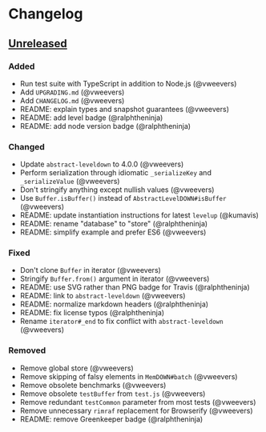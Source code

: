 # Changelog

## [Unreleased]

### Added
* Run test suite with TypeScript in addition to Node.js (@vweevers)
* Add `UPGRADING.md` (@vweevers)
* Add `CHANGELOG.md` (@vweevers)
* README: explain types and snapshot guarantees (@vweevers)
* README: add level badge (@ralphtheninja)
* README: add node version badge (@ralphtheninja)

### Changed
* Update `abstract-leveldown` to 4.0.0 (@vweevers)
* Perform serialization through idiomatic `_serializeKey` and `_serializeValue` (@vweevers)
* Don't stringify anything except nullish values (@vweevers)
* Use `Buffer.isBuffer()` instead of `AbstractLevelDOWN#isBuffer` (@vweevers)
* README: update instantiation instructions for latest `levelup` (@kumavis)
* README: rename "database" to "store" (@ralphtheninja)
* README: simplify example and prefer ES6 (@vweevers)

### Fixed
* Don't clone `Buffer` in iterator (@vweevers)
* Stringify `Buffer.from()` argument in iterator (@vweevers)
* README: use SVG rather than PNG badge for Travis (@ralphtheninja)
* README: link to `abstract-leveldown` (@vweevers)
* README: normalize markdown headers (@ralphtheninja)
* README: fix license typos (@ralphtheninja)
* Rename `iterator#_end` to fix conflict with `abstract-leveldown` (@vweevers)

### Removed
* Remove global store (@vweevers)
* Remove skipping of falsy elements in `MemDOWN#batch` (@vweevers)
* Remove obsolete benchmarks (@vweevers)
* Remove obsolete `testBuffer` from `test.js` (@vweevers)
* Remove redundant `testCommon` parameter from most tests (@vweevers)
* Remove unnecessary `rimraf` replacement for Browserify (@vweevers)
* README: remove Greenkeeper badge (@ralphtheninja)

[Unreleased]: https://github.com/level/memdown/compare/v1.4.1...HEAD
